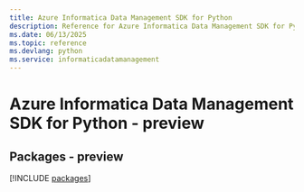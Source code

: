 ```yaml
---
title: Azure Informatica Data Management SDK for Python
description: Reference for Azure Informatica Data Management SDK for Python
ms.date: 06/13/2025
ms.topic: reference
ms.devlang: python
ms.service: informaticadatamanagement
---
```

# Azure Informatica Data Management SDK for Python - preview
## Packages - preview
[!INCLUDE [packages](informatica-data-management-index.md)]